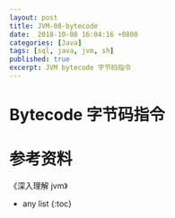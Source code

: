 ```yaml
---
layout: post
title: JVM-08-bytecode
date:  2018-10-08 16:04:16 +0800
categories: [Java]
tags: [sql, java, jvm, sh]
published: true
excerpt: JVM bytecode 字节码指令
---
```


# Bytecode 字节码指令



# 参考资料

《深入理解 jvm》



* any list
{:toc}